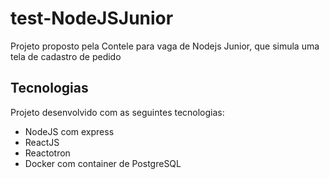 # test-NodeJSJunior

Projeto proposto pela Contele para vaga de Nodejs Junior, que simula uma tela de cadastro de pedido

## Tecnologias

Projeto desenvolvido com as seguintes tecnologias:
- NodeJS com express
- ReactJS
- Reactotron
- Docker com container de PostgreSQL
